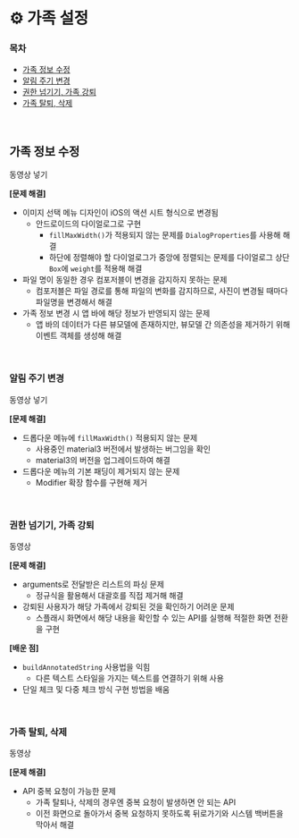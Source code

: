 # ⚙️ 가족 설정

### 목차

- [가족 정보 수정](#가족-정보-수정)
- [알림 주기 변경](#알림-주기-변경)
- [권한 넘기기, 가족 강퇴](#권한-넘기기)
- [가족 탈퇴, 삭제](#가족-탈퇴,-삭제)

<br>

## 가족 정보 수정

동영상 넣기

**[문제 해결]**
- 이미지 선택 메뉴 디자인이 iOS의 액션 시트 형식으로 변경됨
  - 안드로이드의 다이얼로그로 구현
    - `fillMaxWidth()`가 적용되지 않는 문제를 `DialogProperties`를 사용해 해결
    - 하단에 정렬해야 할 다이얼로그가 중앙에 정렬되는 문제를 다이얼로그 상단 `Box`에 `weight`를 적용해 해결
- 파일 명이 동일한 경우 컴포저블이 변경을 감지하지 못하는 문제
  - 컴포저블은 파일 경로를 통해 파일의 변화를 감지하므로, 사진이 변경될 때마다 파일명을 변경해서 해결
- 가족 정보 변경 시 앱 바에 해당 정보가 반영되지 않는 문제
  - 앱 바의 데이터가 다른 뷰모델에 존재하지만, 뷰모델 간 의존성을 제거하기 위해 이벤트 객체를 생성해 해결

<br>

### 알림 주기 변경
동영상 넣기

**[문제 해결]**
- 드롭다운 메뉴에 `fillMaxWidth()` 적용되지 않는 문제
  - 사용중인 material3 버전에서 발생하는 버그임을 확인
  - material3의 버전을 업그레이드하여 해결
- 드롭다운 메뉴의 기본 패딩이 제거되지 않는 문제
  - Modifier 확장 함수를 구현해 제거

<br>

### 권한 넘기기, 가족 강퇴

동영상

**[문제 해결]**
- arguments로 전달받은 리스트의 파싱 문제
  - 정규식을 활용해서 대괄호를 직접 제거해 해결
- 강퇴된 사용자가 해당 가족에서 강퇴된 것을 확인하기 어려운 문제
  - 스플래시 화면에서 해당 내용을 확인할 수 있는 API를 실행해 적절한 화면 전환을 구현


**[배운 점]**
- `buildAnnotatedString` 사용법을 익힘
  - 다른 텍스트 스타일을 가지는 텍스트를 연결하기 위해 사용
- 단일 체크 및 다중 체크 방식 구현 방법을 배움

<br>

### 가족 탈퇴, 삭제

동영상

**[문제 해결]**
- API 중복 요청이 가능한 문제
  - 가족 탈퇴나, 삭제의 경우엔 중복 요청이 발생하면 안 되는 API
  - 이전 화면으로 돌아가서 중복 요청하지 못하도록 뒤로가기와 시스템 백버튼을 막아서 해결




